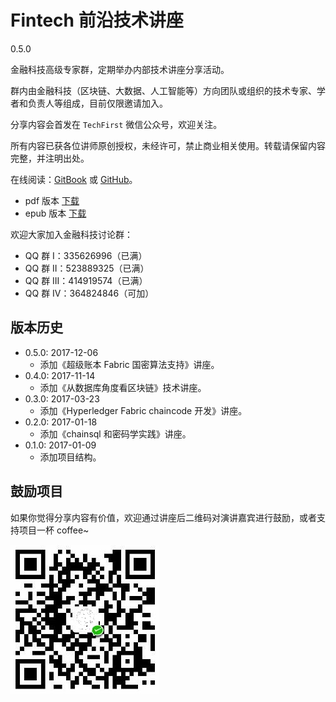 # Fintech 前沿技术讲座

0.5.0

金融科技高级专家群，定期举办内部技术讲座分享活动。

群内由金融科技（区块链、大数据、人工智能等）方向团队或组织的技术专家、学者和负责人等组成，目前仅限邀请加入。

分享内容会首发在 `TechFirst` 微信公众号，欢迎关注。

所有内容已获各位讲师原创授权，未经许可，禁止商业相关使用。转载请保留内容完整，并注明出处。

在线阅读：[GitBook](https://www.gitbook.com/book/yeasy/blockchain_talks) 或 [GitHub](https://github.com/yeasy/blockchain_talks/blob/master/SUMMARY.md)。

* pdf 版本 [下载](https://www.gitbook.com/download/pdf/book/yeasy/blockchain_talks)
* epub 版本 [下载](https://www.gitbook.com/download/epub/book/yeasy/blockchain_talks)

欢迎大家加入金融科技讨论群：

* QQ 群   I：335626996（已满）
* QQ 群  II：523889325（已满）
* QQ 群 III：414919574（已满）
* QQ 群  IV：364824846（可加）

## 版本历史
* 0.5.0: 2017-12-06
  * 添加《超级账本 Fabric 国密算法支持》讲座。
* 0.4.0: 2017-11-14
  * 添加《从数据库角度看区块链》技术讲座。
* 0.3.0: 2017-03-23
  * 添加《Hyperledger Fabric chaincode 开发》讲座。
* 0.2.0: 2017-01-18
  * 添加《chainsql 和密码学实践》讲座。
* 0.1.0: 2017-01-09
  * 添加项目结构。

## 鼓励项目

如果你觉得分享内容有价值，欢迎通过讲座后二维码对演讲嘉宾进行鼓励，或者支持项目一杯 coffee~

![coffee](_images/donate.png)

